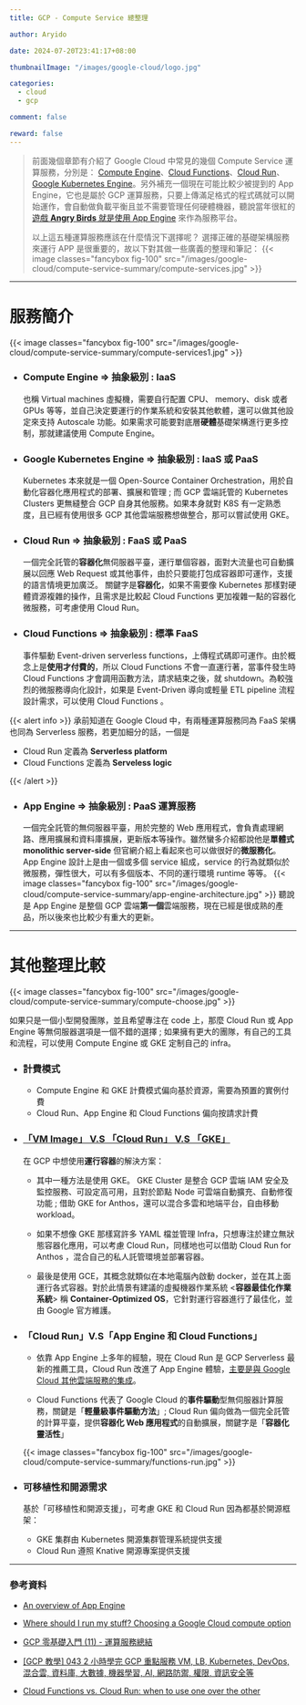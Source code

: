 ```yaml
---
title: GCP - Compute Service 總整理

author: Aryido

date: 2024-07-20T23:41:17+08:00

thumbnailImage: "/images/google-cloud/logo.jpg"

categories:
  - cloud
  - gcp

comment: false

reward: false
---
```


<!--BODY-->

> 前面幾個章節有介紹了 Google Cloud 中常見的幾個 Compute Service 運算服務，分別是： [Compute Engine](https://aryido.github.io/posts/google-cloud/compute-engine/)、[Cloud Functions](https://aryido.github.io/posts/google-cloud/cloud-functions/)、[Cloud Run](https://aryido.github.io/posts/google-cloud/cloud-run/)、[Google Kubernetes Engine](https://aryido.github.io/posts/google-cloud/gke/)。另外補充一個現在可能比較少被提到的 App Engine，它也是屬於 GCP 運算服務，只要上傳滿足格式的程式碼就可以開始運作，會自動做負載平衡且並不需要管理任何硬體機器，聽說當年很紅的[遊戲 **Angry Birds** 就是使用 App Engine](https://cloud.google.com/files/Rovio.pdf) 來作為服務平台。
>
> 以上這五種運算服務應該在什麼情況下選擇呢？ 選擇正確的基礎架構服務來運行 APP 是很重要的，故以下對其做一些廣義的整理和筆記：
> {{< image classes="fancybox fig-100" src="/images/google-cloud/compute-service-summary/compute-services.jpg" >}}

<!--more-->

---

# 服務簡介

{{< image classes="fancybox fig-100" src="/images/google-cloud/compute-service-summary/compute-services1.jpg" >}}

- ### Compute Engine => 抽象級別 : IaaS

  也稱 Virtual machines 虛擬機，需要自行配置 CPU、 memory、disk 或者 GPUs 等等，並自己決定要運行的作業系統和安裝其他軟體，還可以做其他設定來支持 Autoscale 功能。如果需求可能要對底層**硬體**基礎架構進行更多控制，那就建議使用 Compute Engine。

- ### Google Kubernetes Engine => 抽象級別 : IaaS 或 PaaS

  Kubernetes 本來就是一個 Open-Source Container Orchestration，用於自動化容器化應用程式的部署、擴展和管理 ; 而 GCP 雲端託管的 Kubernetes Clusters 更無縫整合 GCP 自身其他服務。如果本身就對 K8S 有一定熟悉度，且已經有使用很多 GCP 其他雲端服務想做整合，那可以嘗試使用 GKE。

- ### Cloud Run => 抽象級別 : FaaS 或 PaaS

  一個完全託管的**容器化**無伺服器平臺，運行單個容器，面對大流量也可自動擴展以回應 Web Request 或其他事件，由於只要能打包成容器即可運作，支援的語言情境更加廣泛。 關鍵字是**容器化**，如果不需要像 Kubernetes 那樣對硬體資源複雜的操作，且需求是比較起 Cloud Functions 更加複雜一點的容器化微服務，可考慮使用 Cloud Run。

- ### Cloud Functions => 抽象級別 : 標準 FaaS

  事件驅動 Event-driven serverless functions，上傳程式碼即可運作。由於概念上是**使用才付費的**，所以 Cloud Functions 不會一直運行著，當事件發生時 Cloud Functions 才會調用函數方法，請求結束之後，就 shutdown。為較強烈的微服務導向化設計，如果是 Event-Driven 導向或輕量 ETL pipeline 流程設計需求，可以使用 Cloud Functions 。

{{< alert info >}}
承前知道在 Google Cloud 中，有兩種運算服務同為 FaaS 架構也同為 Serverless 服務，若更加細分的話，一個是

- Cloud Run 定義為 **Serverless platform**
- Cloud Functions 定義為 **Serveless logic**

{{< /alert >}}

- ### App Engine => 抽象級別 : PaaS 運算服務

  一個完全託管的無伺服器平臺，用於完整的 Web 應用程式，會負責處理網路、應用擴展和資料庫擴展，更新版本等操作。雖然蠻多介紹都說他是**單體式 monolithic server-side** 但官網介紹上看起來也可以做很好的**微服務化**。 App Engine 設計上是由一個或多個 service 組成，service 的行為就類似於微服務，彈性很大，可以有多個版本、不同的運行環境 runtime 等等。
  {{< image classes="fancybox fig-100" src="/images/google-cloud/compute-service-summary/app-engine-architecture.jpg" >}}
  聽說是 App Engine 是整個 GCP 雲端**第一個**雲端服務，現在已經是很成熟的產品，所以後來也比較少有重大的更新。

---

# 其他整理比較

{{< image classes="fancybox fig-100" src="/images/google-cloud/compute-service-summary/compute-choose.jpg" >}}

如果只是一個小型開發團隊，並且希望專注在 code 上，那麼 Cloud Run 或 App Engine 等無伺服器選項是一個不錯的選擇 ; 如果擁有更大的團隊，有自己的工具和流程，可以使用 Compute Engine 或 GKE 定制自己的 infra。

- ### 計費模式

  - Compute Engine 和 GKE 計費模式偏向基於資源，需要為預置的實例付費
  - Cloud Run、App Engine 和 Cloud Functions 偏向按請求計費

- ### [「VM Image」 V.S 「Cloud Run」 V.S 「GKE」](https://www.youtube.com/watch?v=jh0fPT-AWwM)

  在 GCP 中想使用**運行容器**的解決方案：

  - 其中一種方法是使用 GKE。 GKE Cluster 是整合 GCP 雲端 IAM 安全及監控服務、可設定高可用，且對於節點 Node 可雲端自動擴充、自動修復功能 ; 借助 GKE for Anthos，還可以混合多雲和地端平台，自由移動 workload。

  - 如果不想像 GKE 那樣寫許多 YAML 檔並管理 Infra，只想專注於建立無狀態容器化應用，可以考慮 Cloud Run，同樣地也可以借助 Cloud Run for Anthos ，混合自己的私人託管環境並部署容器。

  - 最後是使用 GCE，其概念就類似在本地電腦內啟動 docker，並在其上面運行各式容器。對於此情景有建議的虛擬機器作業系統 <**容器最佳化作業系統**> 稱 **Container-Optimized OS**，它針對運行容器進行了最佳化，並由 Google 官方維護。

- ### 「Cloud Run」V.S「App Engine 和 Cloud Functions」

  - 依靠 App Engine 上多年的經驗，現在 Cloud Run 是 GCP Serverless 最新的推薦工具，Cloud Run 改進了 App Engine 體驗，[主要是與 Google Cloud 其他雲端服務的集成](https://cloud.google.com/appengine/migration-center/run/compare-gae-with-run)。

  - Cloud Functions 代表了 Google Cloud 的**事件驅動**型無伺服器計算服務，關鍵是「**輕量級事件驅動方法**」; Cloud Run 偏向做為一個完全託管的計算平臺，提供**容器化 Web 應用程式**的自動擴展，關鍵字是「**容器化靈活性**」

  {{< image classes="fancybox fig-100" src="/images/google-cloud/compute-service-summary/functions-run.jpg" >}}

- ### 可移植性和開源需求

  基於「可移植性和開源支援」，可考慮 GKE 和 Cloud Run 因為都基於開源框架：

  - GKE 集群由 Kubernetes 開源集群管理系統提供支援
  - Cloud Run 遵照 Knative 開源專案提供支援

---

### 參考資料

- [An overview of App Engine](https://cloud.google.com/appengine/docs/an-overview-of-app-engine)

- [Where should I run my stuff? Choosing a Google Cloud compute option](https://cloud.google.com/blog/topics/developers-practitioners/where-should-i-run-my-stuff-choosing-google-cloud-compute-option)

- [GCP 零基礎入門 (11) - 運算服務總結](https://ithelp.ithome.com.tw/m/articles/10325523)

- [[GCP 教學] 043 2 小時學完 GCP 重點服務 VM, LB, Kubernetes, DevOps, 混合雲, 資料庫, 大數據, 機器學習, AI, 網路防禦, 權限, 資訊安全等](https://www.youtube.com/watch?v=hQE14DX4LHQ&t=134s)

- [Cloud Functions vs. Cloud Run: when to use one over the other](https://cloud.google.com/blog/products/serverless/cloud-run-vs-cloud-functions-for-serverless)
